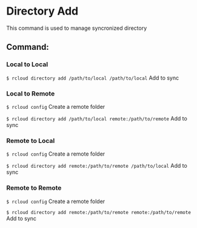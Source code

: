 # Directory Add
This command is used to manage syncronized directory

## Command:

### Local to Local
`$ rcloud directory add /path/to/local /path/to/local` Add to sync

### Local to Remote
`$ rcloud config` Create a remote folder

`$ rcloud directory add /path/to/local remote:/path/to/remote` Add to sync

### Remote to Local
`$ rcloud config` Create a remote folder

`$ rcloud directory add remote:/path/to/remote /path/to/local` Add to sync

### Remote to Remote
`$ rcloud config` Create a remote folder

`$ rcloud directory add remote:/path/to/remote remote:/path/to/remote` Add to sync